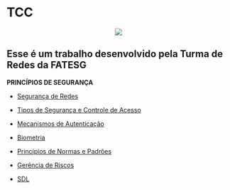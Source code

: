 <h1>TCC</h1>
<p align="center">
<img src="https://ead.fieg.com.br/pluginfile.php/1/theme_moove/logo/1676653367/logoSesiSenai%20%281%29.png">
</p>
<p align="center">
<h2>Esse é um trabalho desenvolvido pela Turma de Redes da FATESG</h2>

__PRINCÍPIOS DE SEGURANÇA__

- [Segurança de Redes](https://www.vmware.com/br/topics/glossary/content/network-security.html#:~:text=A%20segurança%20de%20rede%20é%20o%20conjunto%20de%20estratégias%2C%20processos,modificar%20ou%20invadir%20uma%20rede.)

- [Tipos de Segurança e Controle de Acesso](https://www.trendmicro.com/pt_br/what-is/network-security/types-of-network-security.html)

- [Mecanismos de Autenticação](https://marceljm.com/seguranca-da-informacao/mecanismos-de-autenticacao/)

- [Biometria](https://www.projetoderedes.com.br/artigos/artigo_biometria_na_seguranca_das_redes.php)

- [Princípios de Normas e Padrões](https://danieldonda.com/padres-e-normas-relacionadas-segurana-da-informao/)

- [Gerência de Riscos](https://esr.rnp.br/governanca-de-ti/gestao-de-riscos-da-seguranca-da-informacao/)

- [SDL](https://pt.wikipedia.org/wiki/Ciclo_de_Vida_do_Desenvolvimento_Seguro)
